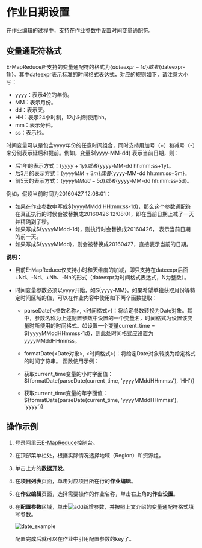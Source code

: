 # 作业日期设置

在作业编辑的过程中，支持在作业参数中设置时间变量通配符。

## 变量通配符格式

E-MapReduce所支持的变量通配符的格式为$\{dateexpr-1d\}或者$\{dateexpr-1h\}。其中dateexpr表示标准的时间格式表达式，对应的规则如下，请注意大小写：

-   yyyy：表示4位的年份。
-   MM：表示月份。
-   dd：表示天。
-   HH：表示24小时制，12小时制使用hh。
-   mm：表示分钟。
-   ss：表示秒。

时间变量可以是包含yyyy年份的任意时间组合，同时支持用加号（+）和减号（-）来分别表示延后和提前。例如，变量$\{yyyy-MM-dd\} 表示当前日期，则：

-   后1年的表示方式：$\{yyyy+1y\}或者$\{yyyy-MM-dd hh:mm:ss+1y\}。
-   后3月的表示方式：$\{yyyyMM+3m\}或者$\{yyyy-MM-dd hh:mm:ss+3m\}。
-   前5天的表示方式：$\{yyyyMMdd-5d\}或者$\{yyyy-MM-dd hh:mm:ss-5d\}。

例如，假设当前时间为20160427 12:08:01：

-   如果在作业参数中写成$\{yyyyMMdd HH:mm:ss-1d\}，那么这个参数通配符在真正执行的时候会被替换成20160426 12:08:01，即在当前日期上减了一天并精确到了秒。
-   如果写成$\{yyyyMMdd-1d\}，则执行时会替换成20160426， 表示当前日期的前一天。
-   如果写成$\{yyyyMMdd\}，则会被替换成20160427，直接表示当前的日期。

**说明：**

-   目前E-MapReduce仅支持小时和天维度的加减，即只支持在dateexpr后面+Nd、-Nd、+Nh、-Nh的形式（dateexpr为时间格式表达式，N为整数）。
-   时间变量参数必须以yyyy开始，如$\{yyyy-MM\}。如果希望单独获取月份等特定时间区域的值，可以在作业内容中使用如下两个函数提取：

    -   parseDate\(<参数名称\>, <时间格式\>\)：将给定参数转换为Date对象。其中，参数名称为上述配置参数中设置的一个变量名，时间格式为设置该变量时所使用的时间格式。如设置一个变量current\_time = $\{yyyyMMddHHmmss-1d\}，则此处时间格式应设置为yyyyMMddHHmmss。
    -   formatDate\(<Date对象\>, <时间格式\>\)：将给定Date对象转换为给定格式的时间字符串。
    函数使用示例：

    -   获取current\_time变量的小时字面值：$\{formatDate\(parseDate\(current\_time, 'yyyyMMddHHmmss'\), 'HH'\)\}
    -   获取current\_time变量的年字面值：$\{formatDate\(parseDate\(current\_time, 'yyyyMMddHHmmss'\), 'yyyy'\)\}

## 操作示例

1.  登录[阿里云E-MapReduce控制台](https://emr.console.aliyun.com/)。

2.  在顶部菜单栏处，根据实际情况选择地域（Region）和资源组。

3.  单击上方的**数据开发**。

4.  在**项目列表**页面，单击对应项目所在行的**作业编辑**。

5.  在**作业编辑**页面，选择需要操作的作业名称，单击右上角的**作业设置**。

6.  在**配置参数**区域，单击![add](https://static-aliyun-doc.oss-cn-hangzhou.aliyuncs.com/assets/img/zh-CN/1720549951/p70542.png)新增参数，并按照上文介绍的变量通配符格式填写参数。

    ![date_example](https://static-aliyun-doc.oss-cn-hangzhou.aliyuncs.com/assets/img/zh-CN/0853703061/p37971.png)

    配置完成后就可以在作业中引用配置参数的key了。


